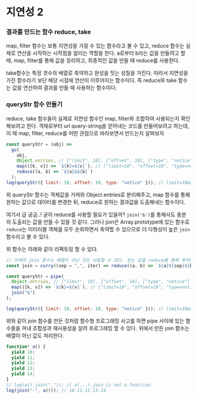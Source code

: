 ﻿# 지연성 2

### 결과를 만드는 함수 reduce, take

map, filter 함수는 보통 지연성을 가질 수 있는 함수라고 볼 수 있고, reduce 함수는 실제로 연산을 시작하는 시작점을 알리는 역할을 한다. a로부터 b라는 값을 만들려고 할 때, map, filter를 통해 값을 정리하고, 최종적인 값을 만들 때 reduce를 사용한다.

take함수는 특정 갯수의 배열로 축약하고 완성을 짓는 성질을 가진다. 따라서 지연성을 가진 함수라기 보단 해당 시점에 연산이 이루어지는 함수이다. 즉 reduce와 take 함수는 값을 연산하여 결과를 만들 때 사용하는 함수이다.

### queryStr 함수 만들기

reduce, take 함수들이 실제로 지연성 함수인 map, filter와 조합하여 사용되는지 확인해보려고 한다. 객체로부터 url query-string을 얻어내는 코드를 만들어보려고 하는데, 이 때 map, filter, reduce를 어떤 관점으로 바라보면서 만드는지 살펴보자

```jsx
const queryStr = (obj) =>
  go(
    obj,
    Object.entries, // ["limit", 10], ["offset", 10], ["type", "notice"]
    map(([k, v]) => `${k}=${v}`), // ["limit=10", "offset=10", "type=notice"]
    reduce((a, b) => `${a}&${b}`)
  );
log(queryStr({ limit: 10, offset: 10, type: "notice" })); // limit=10&offset=10&type=notice
```

위 queryStr 함수는 객체값을 가져와 Object.entries로 분리해주고, map 함수를 통해 원하는 값으로 데이터를 변경한 뒤, reduce로 원하는 결과값을 도출해내는 함수이다.

여기서 급 궁금..! 굳이 reduce를 사용할 필요가 있을까? `join('&')`를 통해서도 충분히 도출되는 값을 만들 수 있을 것 같다. 그러나 join은 Array.prototype에 있는 함수로 `reduce`는 이터러블 객체를 모두 순회하면서 축약할 수 있으므로 더 다형성이 높은 `join` 함수라고 볼 수 있다.

위 함수는 아래와 같이 리팩토링 할 수 있다.

```jsx
// 아래의 join 함수는 배열이 아닌 것도 사용할 수 있다. 받는 값을 reduce를 통해 축약하기 때문
const join = curry((sep = ",", iter) => reduce((a, b) => `${a}${sep}${b}`, iter));

const queryStr = pipe(
  Object.entries, // ["limit", 10], ["offset", 10], ["type", "notice"]
  map(([k, v]) => `${k}=${v}`), // ["limit=10", "offset=10", "type=notice"]
  join("&")
);

log(queryStr({ limit: 10, offset: 10, type: "notice" })); // limit=10&offset=10&type=notice
```

위와 같이 join 함수를 만든 것처럼 함수형 프로그래밍 사고를 하면 pipe 사이에 있는 함수들을 꺼내 조합성과 재사용성을 살려 프로그래밍 할 수 있다. 위에서 만든 join 함수는 배열이 아닌 값도 처리한다.

```jsx
function* a() {
  yield 10;
  yield 11;
  yield 12;
  yield 13;
  yield 14;
}
// log(a().join(",")); // a(...).join is not a function
log(join("-", a())); // 10-11-12-13-14
```

